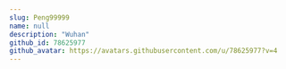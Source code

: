 ```yaml
---
slug: Peng99999
name: null
description: "Wuhan"
github_id: 78625977
github_avatar: https://avatars.githubusercontent.com/u/78625977?v=4
---
```


